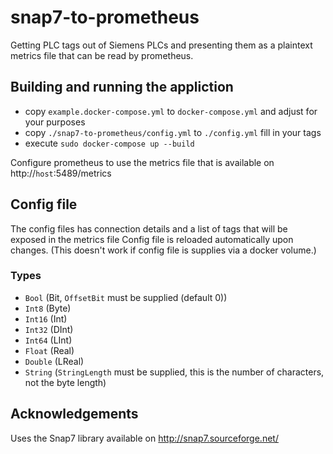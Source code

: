 # snap7-to-prometheus
Getting PLC tags out of Siemens PLCs and presenting them as a plaintext metrics file that can be read by prometheus.

## Building and running the appliction
* copy `example.docker-compose.yml` to `docker-compose.yml` and adjust for your purposes
* copy `./snap7-to-prometheus/config.yml` to `./config.yml` fill in your tags
* execute `sudo docker-compose up --build`

Configure prometheus to use the metrics file that is available on http://`host`:5489/metrics

## Config file
The config files has connection details and a list of tags that will be exposed in the metrics file
Config file is reloaded automatically upon changes. (This doesn't work if config file is supplies via a docker volume.)

### Types
- `Bool` (Bit, `OffsetBit` must be supplied (default 0))
- `Int8` (Byte)
- `Int16` (Int)
- `Int32` (DInt)
- `Int64` (LInt)
- `Float` (Real)
- `Double` (LReal)
- `String` (`StringLength` must be supplied, this is the number of characters, not the byte length)

## Acknowledgements
Uses the Snap7 library available on http://snap7.sourceforge.net/
